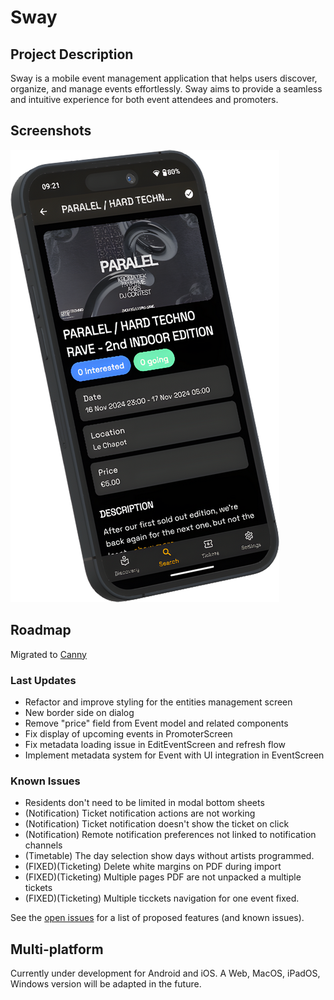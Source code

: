 # Sway

## Project Description

Sway is a mobile event management application that helps users discover,
organize, and manage events effortlessly. Sway aims to provide a seamless and
intuitive experience for both event attendees and promoters.

## Screenshots

![Event Details screenshot of Paralel 2nd edition](assets/images/screenshots/event.png)

## Roadmap

Migrated to [Canny](https://swayapp.canny.io/)

### Last Updates

- Refactor and improve styling for the entities management screen
- New border side on dialog
- Remove "price" field from Event model and related components
- Fix display of upcoming events in PromoterScreen
- Fix metadata loading issue in EditEventScreen and refresh flow
- Implement metadata system for Event with UI integration in EventScreen

### Known Issues

- Residents don't need to be limited in modal bottom sheets
- (Notification) Ticket notification actions are not working
- (Notification) Ticket notification doesn't show the ticket on click
- (Notification) Remote notification preferences not linked to notification
  channels
- (Timetable) The day selection show days without artists programmed.
- (FIXED)(Ticketing) Delete white margins on PDF during import
- (FIXED)(Ticketing) Multiple pages PDF are not unpacked a multiple tickets
- (FIXED)(Ticketing) Multiple ticckets navigation for one event fixed.

See the [open issues](https://github.com/SwayLtd/Sway-App/issues) for a list of
proposed features (and known issues).

## Multi-platform

Currently under development for Android and iOS. A Web, MacOS, iPadOS, Windows
version will be adapted in the future.
